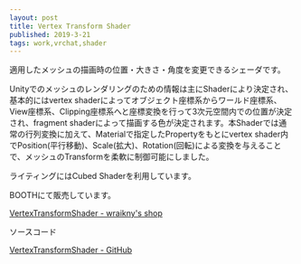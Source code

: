 ```yaml
---
layout: post
title: Vertex Transform Shader
published: 2019-3-21
tags: work,vrchat,shader
---
```


適用したメッシュの描画時の位置・大きさ・角度を変更できるシェーダです。


Unityでのメッシュのレンダリングのための情報は主にShaderにより決定され、基本的にはvertex shaderによってオブジェクト座標系からワールド座標系、View座標系、Clipping座標系へと座標変換を行って3次元空間内での位置が決定され、fragment shaderによって描画する色が決定されます。本Shaderでは通常の行列変換に加えて、Materialで指定したPropertyをもとにvertex shader内でPosition(平行移動)、Scale(拡大)、Rotation(回転)による変換を与えることで、メッシュのTransformを柔軟に制御可能にしました。

<!--more-->

ライティングにはCubed Shaderを利用しています。

BOOTHにて販売しています。

[VertexTransformShader - wraikny's shop](https://wraikny.booth.pm/items/1222332)

ソースコード

[VertexTransformShader - GitHub](https://github.com/wraikny/VertexTransformShader)
